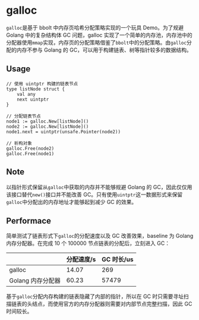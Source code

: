 # galloc

`galloc`是基于 bbolt 中内存页哈希分配策略实现的一个玩具 Demo。为了规避 Golang 中的复杂结构体 GC 问题，galloc 实现了一个简单的内存池，内存池中的分配器使用`mmap`实现，内存页的分配策略借鉴了`bbolt`中的分配策略。由`galloc`分配的内存不参与 Golang 的 GC，可以用于构建链表、树等指针较多的数据结构。

## Usage

```
// 使用 uintptr 构建的链表节点
type listNode struct {
    val any
    next uintptr
}

// 分配链表节点
node1 := galloc.New[listNode]()
node2 := galloc.New[listNode]()
node1.next = uintptr(unsafe.Pointer(node2))

// 析构对象
galloc.Free(node2)
galloc.Free(node1)
```

## Note

以指针形式保留从`galloc`中获取的内存并不能够规避 Golang 的 GC，因此仅仅用该接口替代`new()`接口并不能改善 GC。只有使用`uintptr`这一数据形式来保留`galloc`中分配出的内存地址才能够起到减少 GC 的效果。

## Performace

简单测试了链表形式下`galloc`的分配速度以及 GC 改善效果，baseline 为 Golang 内存分配器。在完成 10 个 100000 节点链表的分配后，立刻进入 GC：

|                   | 分配速度/s | GC 时长/us |
| ----------------- | ---------- | ---------- |
| galloc            | 14.07      | 269        |
| Golang 内存分配器 | 60.23      | 57479      |

基于`galloc`分配内存构建的链表隐藏了内部的指针，所以在 GC 时只需要寻址扫描链表的头结点，而使用官方的内存分配器则需要对内部节点完整扫描，因此 GC 时间较长。